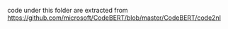 code under this folder are extracted from https://github.com/microsoft/CodeBERT/blob/master/CodeBERT/code2nl